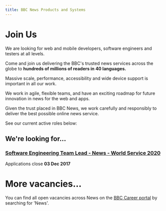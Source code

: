 ```yaml
---
title: BBC News Products and Systems
---
```

# Join Us

We are looking for web and mobile developers, software engineers and testers at all levels. 

Come and join us delivering the BBC's trusted news services across the globe to **hundreds of millions of readers in 40 languages.**

Massive scale, performance, accessibility and wide device support is important in all our work.

We work in agile, flexible teams, and have an exciting roadmap for future innovation in news for the web and apps.
 
Given the trust placed in BBC News, we work carefully and responsibly to deliver the best possible online news service.

See our current active roles below:

## We're looking for...
### [Software Engineering Team Lead - News - World Service 2020](http://careerssearch.bbc.co.uk/jobs/job/Software-Engineering-Team-Lead-News-WS2020/21783)
Applications close **03 Dec 2017**

# More vacancies...
You can find all open vacancies across News on the [BBC Career portal](http://careerssearch.bbc.co.uk/jobs/search) by searching for 'News'.

